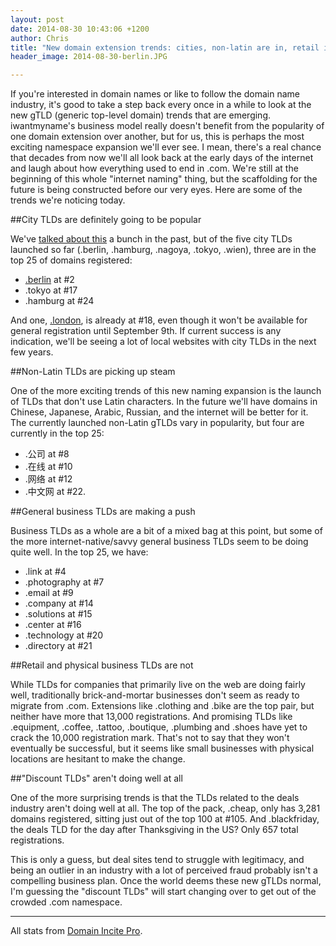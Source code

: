 ```yaml
---
layout: post
date: 2014-08-30 10:43:06 +1200
author: Chris
title: "New domain extension trends: cities, non-latin are in, retail is not"
header_image: 2014-08-30-berlin.JPG

---
```


<!-- excerpt -->

If you're interested in domain names or like to follow the domain name industry, it's good to take a step back every once in a while to look at the new gTLD (generic top-level domain) trends that are emerging. iwantmyname's business model really doesn't benefit from the popularity of one domain extension over another, but for us, this is perhaps the most exciting namespace expansion we'll ever see. I mean, there's a real chance that decades from now we'll all look back at the early days of the internet and laugh about how everything used to end in .com. We're still at the beginning of this whole "internet naming" thing, but the scaffolding for the future is being constructed before our very eyes. Here are some of the trends we're noticing today.

<!-- /excerpt -->

##City TLDs are definitely going to be popular

We've [talked about this](http://blog.iwantmyname.com/2014/08/hyperlocalize-with-a-city-tld.html) a bunch in the past, but of the five city TLDs launched so far (.berlin, .hamburg, .nagoya, .tokyo, .wien), three are in the top 25 of domains registered:

 + [.berlin](https://iwantmyname.com/domains/dot-berlin) at #2
 + .tokyo at #17
 + .hamburg at #24

And one, [.london](https://iwantmyname.com/domains/dot-london), is already at #18, even though it won't be available for general registration until September 9th. If current success is any indication, we'll be seeing a lot of local websites with city TLDs in the next few years.

##Non-Latin TLDs are picking up steam

One of the more exciting trends of this new naming expansion is the launch of TLDs that don't use Latin characters. In the future we'll have domains in Chinese, Japanese, Arabic, Russian, and the internet will be better for it. The currently launched non-Latin gTLDs vary in popularity, but four are currently in the top 25:

+ .公司 at #8
+ .在线 at #10
+ .网络 at #12
+ .中文网 at #22. 

##General business TLDs are making a push

Business TLDs as a whole are a bit of a mixed bag at this point, but some of the more internet-native/savvy general business TLDs seem to be doing quite well. In the top 25, we have: 

+ .link at #4
+ .photography at #7
+ .email at #9
+ .company at #14
+ .solutions at #15
+ .center at #16
+ .technology at #20
+ .directory at #21

##Retail and physical business TLDs are not

While TLDs for companies that primarily live on the web are doing fairly well, traditionally brick-and-mortar businesses don't seem as ready to migrate from .com. Extensions like .clothing and .bike are the top pair, but neither have more that 13,000 registrations. And promising TLDs like .equipment, .coffee, .tattoo, .boutique, .plumbing and .shoes have yet to crack the 10,000 registration mark. That's not to say that they won't eventually be successful, but it seems like small businesses with physical locations are hesitant to make the change.

##"Discount TLDs" aren't doing well at all

One of the more surprising trends is that the TLDs related to the deals industry aren't doing well at all. The top of the pack, .cheap, only has 3,281 domains registered, sitting just out of the top 100 at #105. And .blackfriday, the deals TLD for the day after Thanksgiving in the US? Only 657 total registrations.

This is only a guess, but deal sites tend to struggle with legitimacy, and being an outlier in an industry with a lot of perceived fraud probably isn't a compelling business plan. Once the world deems these new gTLDs normal, I'm guessing the "discount TLDs" will start changing over to get out of the crowded .com namespace.

***

All stats from [Domain Incite Pro](http://domainincite.com/pro/new-gtld-zone-file-report/).




